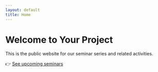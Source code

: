 ```yaml
---
layout: default
title: Home
---
```


# Welcome to Your Project

This is the public website for our seminar series and related activities.  

👉 [See upcoming seminars](/seminars/)
